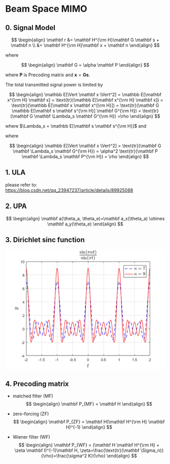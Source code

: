 # Beam Space MIMO

## 0. Signal Model

$$
\begin{align}
\mathbf r &= \mathbf H^{\rm H}\mathbf G \mathbf s + \mathbf n \\
&= \mathbf H^{\rm H}\mathbf x + \mathbf n
\end{align}
$$

where

$$
\begin{align}
\mathbf G = \alpha \mathbf P
\end{align}
$$

where $\mathbf P$ is Precoding matrix and $\mathbf x = \mathbf G \mathbf s$.

The total transmitted signal power is limited by

$$
\begin{align}
\mathbb E[\Vert \mathbf x \Vert^2] = \mathbb E[\mathbf x^{\rm H} \mathbf x]
= \text{tr}(\mathbb E[\mathbf x^{\rm H} \mathbf x]) = \text{tr}(\mathbb E[\mathbf x \mathbf x^{\rm H}])
= \text{tr}(\mathbf G \mathbb E[\mathbf s \mathbf s^{\rm H}] \mathbf G^{\rm H}) 
= \text{tr}(\mathbf G \mathbf \Lambda_s \mathbf G^{\rm H}) =\rho
\end{align}
$$

where $\Lambda_s = \mathbb E[\mathbf s \mathbf s^{\rm H}]$ and


where 

$$
\begin{align}
\mathbb E[\Vert \mathbf x \Vert^2] = \text{tr}(\mathbf G \mathbf \Lambda_s \mathbf G^{\rm H}) 
= \alpha^2 \text{tr}(\mathbf P \mathbf \Lambda_s \mathbf P^{\rm H})
= \rho
\end{align}
$$



## 1. ULA

please refer to:
<https://blog.csdn.net/qq_23947237/article/details/89925088>


## 2. UPA

$$
\begin{align}
\mathbf a(\theta_a, \theta_e)=\mathbf a_x(\theta_a) \otimes \mathbf a_y(\theta_e)
\end{align}
$$


## 3. Dirichlet sinc function

<div align=center>
<img src="https://github.com/yashcao/Wireless-SigPro/blob/master/Beam%20Space%20MIMO/sinc.png"/>
</div>

<!--
![Dirichlet sinc function](https://github.com/yashcao/Wireless-SigPro/blob/master/Beam%20Space%20MIMO/sinc.png)
-->


## 4. Precoding matrix


- matched filter (MF)
$$
\begin{align}
\mathbf P_{MF} = \mathbf H
\end{align}
$$

- zero-forcing (ZF)
$$
\begin{align}
\mathbf P_{ZF} = \mathbf H(\mathbf H^{\rm H} \mathbf H)^{-1}
\end{align}
$$

- Wiener filter (WF)
$$
\begin{align}
\mathbf P_{WF} = (\mathbf H \mathbf H^{\rm H} + \zeta \mathbf I)^{-1}\mathbf H, \zeta=\frac{\text{tr}(\mathbf \Sigma_n)}{\rho}=\frac{\sigma^2 K}{\rho}
\end{align}
$$

